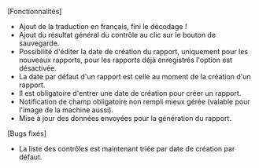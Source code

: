 [Fonctionnalités]
  - Ajout de la traduction en français, fini le décodage !
  - Ajout du résultat général du contrôle au clic sur le bouton de sauvegarde.
  - Possibilité d'éditer la date de création du rapport, uniquement pour les nouveaux rapports, pour les rapports déjà enregistrés l'option est désactivée.
  - La date par défaut d'un rapport est celle au moment de la création d'un rapport.
  - Il est obligatoire d'entrer une date de création pour créer un rapport.
  - Notification de champ obligatoire non rempli mieux gérée (valable pour l'image de la machine aussi).
  - Mise à jour des données envoyées pour la génération du rapport.

[Bugs fixés]
  - La liste des contrôles est maintenant triée par date de création par défaut.